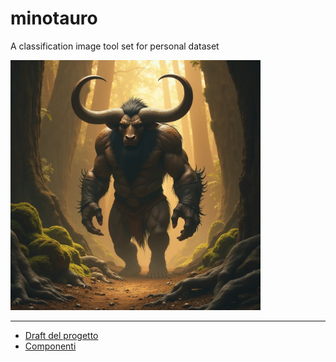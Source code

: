 # minotauro

A classification image tool set for personal dataset

<img src="minotaur.jpg" alt="minotaur" width="400"/>

---

- <a href="draft.md">Draft del progetto</a>
- <a href="componenti.md">Componenti</a>


